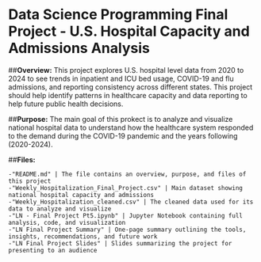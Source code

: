 # Data Science Programming Final Project - U.S. Hospital Capacity and Admissions Analysis

##**Overview:**
This project explores U.S. hospital level data from 2020 to 2024 to see trends in inpatient and ICU bed usage, COVID-19 and flu admissions, and reporting consistency across different states. This project should help identify patterns in healthcare capacity and data reporting to help future public health decisions.

##**Purpose:**
The main goal of this prokect is to analyze and visualize national hospital data to understand how the healthcare system responded to the demand during the COVID-19 pandemic and the years following (2020-2024).

##**Files:**
```
-"README.md" | The file contains an overview, purpose, and files of this project
-"Weekly_Hospitalization_Final_Project.csv" | Main dataset showing national hospital capacity and admissions
-"Weekly_Hospitalization_cleaned.csv" | The cleaned data used for its data to analyze and visualize
-"LN - Final Project Pt5.ipynb" | Jupyter Notebook containing full analysis, code, and visualization
-"LN Final Project Summary" | One-page summary outlining the tools, insights, recommendations, and future work
-"LN Final Project Slides" | Slides summarizing the project for presenting to an audience
```



